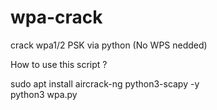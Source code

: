 # wpa-crack
crack wpa1/2 PSK via python (No WPS nedded)

How to use this script ? 

sudo apt install aircrack-ng python3-scapy -y <br>
python3 wpa.py 
